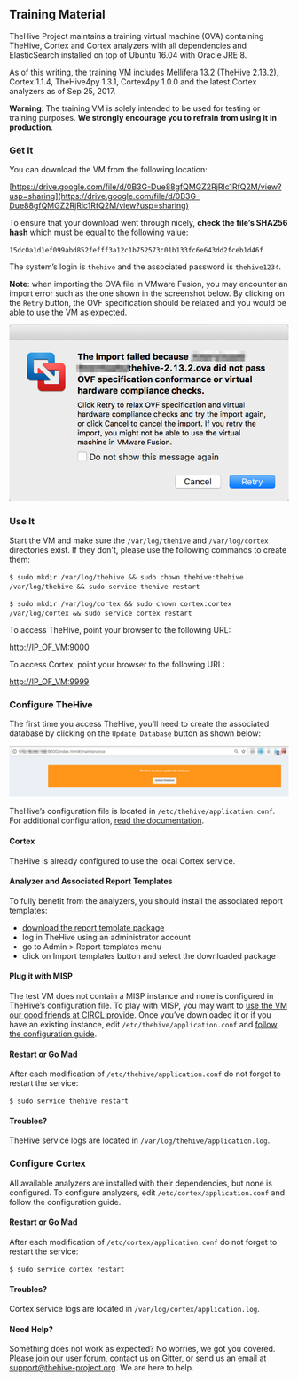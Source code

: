 ## Training Material
TheHive Project maintains a training virtual machine (OVA) containing TheHive, Cortex and Cortex analyzers with all dependencies and ElasticSearch installed on top of Ubuntu 16.04 with Oracle JRE 8.

As of this writing, the training VM includes Mellifera 13.2 (TheHive 2.13.2), Cortex 1.1.4, TheHive4py 1.3.1, Cortex4py 1.0.0 and the latest Cortex analyzers as of Sep 25, 2017.

**Warning**: The training VM is solely intended to be used for testing or training purposes. **We strongly encourage you to refrain from using it in production**.

### Get It

You can download the VM from the following location:

[https://drive.google.com/file/d/0B3G-Due88gfQMGZ2RjRlc1RfQ2M/view?usp=sharing](https://drive.google.com/file/d/0B3G-Due88gfQMGZ2RjRlc1RfQ2M/view?usp=sharing)

To ensure that your download went through nicely, **check the file’s SHA256 hash** which must be equal to the following value:


`15dc0a1d1ef099abd852fefff3a12c1b752573c01b133fc6e643dd2fceb1d46f`

The system’s login is `thehive` and the associated password is `thehive1234`.

**Note**: when importing the OVA file in VMware Fusion, you may encounter an import error such as the one shown in the screenshot below. By clicking on the `Retry` button, the OVF specification should be relaxed and you would be able to use the VM as expected.

![](images/training-vm-vmware-fusion-ova-warn_msg.png)

### Use It

Start the VM and make sure the `/var/log/thehive` and `/var/log/cortex` directories exist. If they don't, please use the following commands to create them:

`$ sudo mkdir /var/log/thehive && sudo chown thehive:thehive /var/log/thehive && sudo service thehive restart` 

`$ sudo mkdir /var/log/cortex && sudo chown cortex:cortex /var/log/cortex && sudo service cortex restart`

To access TheHive, point your browser to the following URL:

[http://IP_OF_VM:9000](http://IP_OF_VM:9000)

To access Cortex, point your browser to the following URL:

[http://IP_OF_VM:9999](http://IP_OF_VM:9999)

### Configure TheHive

The first time you access TheHive, you’ll need to create the associated database by clicking on the `Update Database` button as shown below:

![](images/thehive-first-access_screenshot.png)

TheHive’s configuration file is located in `/etc/thehive/application.conf`. For additional configuration, [read the documentation](README.md).

#### Cortex

TheHive is already configured to use the local Cortex service.

#### Analyzer and Associated Report Templates

To fully benefit from the analyzers, you should install the associated report templates:

- [download the report template package](https://dl.bintray.com/cert-bdf/thehive/report-templates.zip)
- log in TheHive using an administrator account
- go to Admin > Report templates menu
- click on Import templates button and select the downloaded package


#### Plug it with MISP

The test VM does not contain a MISP instance and none is configured in TheHive’s configuration file.  To play with MISP, you may want to [use the VM our good friends at CIRCL provide](https://www.circl.lu/services/misp-training-materials/).  Once you’ve downloaded it or if you have an existing instance, edit `/etc/thehive/application.conf` and [follow the configuration guide](admin/configuration.md#7-misp).

#### Restart or Go Mad

After each modification of `/etc/thehive/application.conf` do not forget to restart the service:

`$ sudo service thehive restart`

#### Troubles?

TheHive service logs are located in `/var/log/thehive/application.log`.

### Configure Cortex

All available analyzers are installed with their dependencies, but none is configured. To configure analyzers, edit `/etc/cortex/application.conf` and follow the configuration guide.

#### Restart or Go Mad

After each modification of `/etc/cortex/application.conf` do not forget to restart the service:

`$ sudo service cortex restart`

#### Troubles?

Cortex service logs are located in `/var/log/cortex/application.log`.

#### Need Help?

Something does not work as expected? No worries, we got you covered. Please join our  [user forum](https://groups.google.com/a/thehive-project.org/forum/#!forum/users), contact us on [Gitter](https://gitter.im/TheHive-Project/TheHive), or send us an email at [support@thehive-project.org](mailto:support@thehive-project.org). We are here to help.
